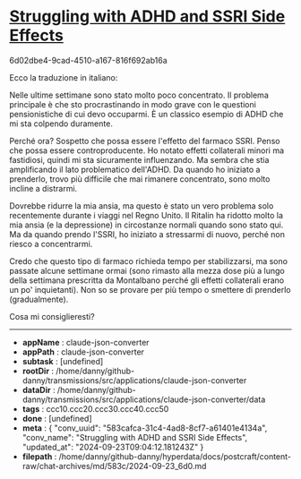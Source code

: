 # [Struggling with ADHD and SSRI Side Effects](https://claude.ai/chat/583cafca-31c4-4ad8-8cf7-a61401e4134a)

6d02dbe4-9cad-4510-a167-816f692ab16a

 Ecco la traduzione in italiano:

Nelle ultime settimane sono stato molto poco concentrato. Il problema principale è che sto procrastinando in modo grave con le questioni pensionistiche di cui devo occuparmi. È un classico esempio di ADHD che mi sta colpendo duramente.

Perché ora? Sospetto che possa essere l'effetto del farmaco SSRI. Penso che possa essere controproducente. Ho notato effetti collaterali minori ma fastidiosi, quindi mi sta sicuramente influenzando. Ma sembra che stia amplificando il lato problematico dell'ADHD. Da quando ho iniziato a prenderlo, trovo più difficile che mai rimanere concentrato, sono molto incline a distrarmi.

Dovrebbe ridurre la mia ansia, ma questo è stato un vero problema solo recentemente durante i viaggi nel Regno Unito. Il Ritalin ha ridotto molto la mia ansia (e la depressione) in circostanze normali quando sono stato qui. Ma da quando prendo l'SSRI, ho iniziato a stressarmi di nuovo, perché non riesco a concentrarmi.

Credo che questo tipo di farmaco richieda tempo per stabilizzarsi, ma sono passate alcune settimane ormai (sono rimasto alla mezza dose più a lungo della settimana prescritta da Montalbano perché gli effetti collaterali erano un po' inquietanti). Non so se provare per più tempo o smettere di prenderlo (gradualmente).

Cosa mi consiglieresti?

---

* **appName** : claude-json-converter
* **appPath** : claude-json-converter
* **subtask** : [undefined]
* **rootDir** : /home/danny/github-danny/transmissions/src/applications/claude-json-converter
* **dataDir** : /home/danny/github-danny/transmissions/src/applications/claude-json-converter/data
* **tags** : ccc10.ccc20.ccc30.ccc40.ccc50
* **done** : [undefined]
* **meta** : {
  "conv_uuid": "583cafca-31c4-4ad8-8cf7-a61401e4134a",
  "conv_name": "Struggling with ADHD and SSRI Side Effects",
  "updated_at": "2024-09-23T09:04:12.181243Z"
}
* **filepath** : /home/danny/github-danny/hyperdata/docs/postcraft/content-raw/chat-archives/md/583c/2024-09-23_6d0.md